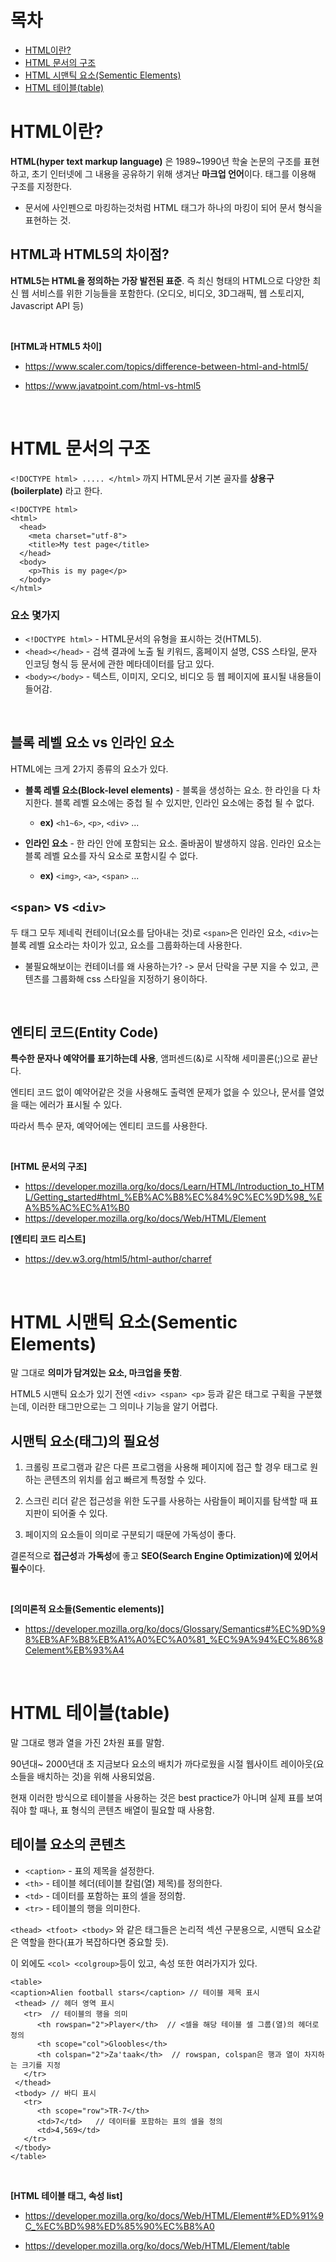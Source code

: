 # 목차
+ [HTML이란?](https://github.com/Iam-Sunghyun/TIL/blob/main/HTML/HTML%20%EA%B8%B0%EB%B3%B8.md#html%EC%9D%B4%EB%9E%80)
+ [HTML 문서의 구조](https://github.com/Iam-Sunghyun/TIL/blob/main/HTML/HTML%20%EA%B8%B0%EB%B3%B8.md#html-%EB%AC%B8%EC%84%9C%EC%9D%98-%EA%B5%AC%EC%A1%B0)
+ [HTML 시맨틱 요소(Sementic Elements)](https://github.com/Iam-Sunghyun/TIL/blob/main/HTML/HTML%20%EA%B8%B0%EB%B3%B8.md#html-%EC%8B%9C%EB%A7%A8%ED%8B%B1-%EC%9A%94%EC%86%8Csementic-elements)
+ [HTML 테이블(table)](https://github.com/Iam-Sunghyun/TIL/blob/main/HTML/HTML%20%EA%B8%B0%EB%B3%B8.md#html-%ED%85%8C%EC%9D%B4%EB%B8%94table)


# HTML이란?
**HTML(hyper text markup language)** 은 1989~1990년 학술 논문의 구조를 표현하고, 초기 인터넷에 그 내용을 공유하기 위해 생겨난 **마크업 언어**이다. 태그를 이용해 구조를 지정한다.

+ 문서에 사인펜으로 마킹하는것처럼 HTML 태그가 하나의 마킹이 되어 문서 형식을 표현하는 것.



## HTML과 HTML5의 차이점?

**HTML5는 HTML을 정의하는 가장 발전된 표준**. 즉 최신 형태의 HTML으로 다양한 최신 웹 서비스를 위한 기능들을 포함한다. (오디오, 비디오, 3D그래픽, 웹 스토리지, Javascript API 등)

<br>

**[HTML과 HTML5 차이]**

+ https://www.scaler.com/topics/difference-between-html-and-html5/

+ https://www.javatpoint.com/html-vs-html5

<br>

# HTML 문서의 구조
```<!DOCTYPE html> ..... </html>``` 까지 HTML문서 기본 골자를 **상용구(boilerplate)** 라고 한다.
```
<!DOCTYPE html>
<html>
  <head>
    <meta charset="utf-8">
    <title>My test page</title>
  </head>
  <body>
    <p>This is my page</p>
  </body>
</html>
```

### 요소 몇가지

+ ```<!DOCTYPE html>``` - HTML문서의 유형을 표시하는 것(HTML5).
+ ```<head></head>``` - 검색 결과에 노출 될 키워드, 홈페이지 설명, CSS 스타일, 문자 인코딩 형식 등 문서에 관한 메타데이터를 담고 있다.
+ ```<body></body>``` - 텍스트, 이미지, 오디오, 비디오 등 웹 페이지에 표시될 내용들이 들어감.

<br>

## 블록 레벨 요소 vs 인라인 요소

HTML에는 크게 2가지 종류의 요소가 있다.
+ **블록 레벨 요소(Block-level elements)** - 블록을 생성하는 요소. 한 라인을 다 차지한다. 블록 레벨 요소에는 중첩 될 수 있지만, 인라인 요소에는 중첩 될 수 없다.
  + **ex)** ```<h1~6>```, ```<p>```, ```<div>``` ...

+ **인라인 요소** - 한 라인 안에 포함되는 요소. 줄바꿈이 발생하지 않음. 인라인 요소는 블록 레벨 요소를 자식 요소로 포함시킬 수 없다.
  + **ex)** ```<img>```, ```<a>```, ```<span>``` ...


## ```<span>``` vs ```<div>```

두 태그 모두 제네릭 컨테이너(요소를 담아내는 것)로 ```<span>```은 인라인 요소, ```<div>```는 블록 레벨 요소라는 차이가 있고, 요소를 그룹화하는데 사용한다.

+ 불필요해보이는 컨테이너를 왜 사용하는가? -> 문서 단락을 구분 지을 수 있고, 콘텐츠를 그룹화해 css 스타일을 지정하기 용이하다.

<br>

## 엔티티 코드(Entity Code) 

**특수한 문자나 예약어를 표기하는데 사용**, 앰퍼센드(&)로 시작해 세미콜론(;)으로 끝난다.

엔티티 코드 없이 예약어같은 것을 사용해도 출력엔 문제가 없을 수 있으나, 문서를 열었을 때는 에러가 표시될 수 있다.

따라서 특수 문자, 예약어에는 엔티티 코드를 사용한다.

<br>

**[HTML 문서의 구조]**

+ https://developer.mozilla.org/ko/docs/Learn/HTML/Introduction_to_HTML/Getting_started#html_%EB%AC%B8%EC%84%9C%EC%9D%98_%EA%B5%AC%EC%A1%B0
+ https://developer.mozilla.org/ko/docs/Web/HTML/Element

  
**[엔티티 코드 리스트]**  
+ https://dev.w3.org/html5/html-author/charref

<br>


# HTML 시맨틱 요소(Sementic Elements)

말 그대로 **의미가 담겨있는 요소, 마크업을 뜻함**.

HTML5 시맨틱 요소가 있기 전엔 ```<div> <span> <p>``` 등과 같은 태그로  구획을 구분했는데, 이러한 태그만으로는 그 의미나 기능을 알기 어렵다.


## 시맨틱 요소(태그)의 필요성

1. 크롤링 프로그램과 같은 다른 프로그램을 사용해 페이지에 접근 할 경우 태그로 원하는 콘텐츠의 위치를 쉽고 빠르게 특정할 수 있다.

2. 스크린 리더 같은 접근성을 위한 도구를 사용하는 사람들이 페이지를 탐색할 때 표지판이 되어줄 수 있다.

3. 페이지의 요소들이 의미로 구분되기 때문에 가독성이 좋다.

결론적으로 **접근성**과 **가독성**에 좋고 **SEO(Search Engine Optimization)에 있어서 필수**이다.

<br>

**[의미론적 요소들(Sementic elements)]**
+ https://developer.mozilla.org/ko/docs/Glossary/Semantics#%EC%9D%98%EB%AF%B8%EB%A1%A0%EC%A0%81_%EC%9A%94%EC%86%8Celement%EB%93%A4

<br>


# HTML 테이블(table)

말 그대로 행과 열을 가진 2차원 표를 말함. 

90년대~ 2000년대 초 지금보다 요소의 배치가 까다로웠을 시절 웹사이트 레이아웃(요소들을 배치하는 것)을 위해 사용되었음. 

현재 이러한 방식으로 테이블을 사용하는 것은 best practice가 아니며 실제 표를 보여줘야 할 때나, 표 형식의 콘텐츠 배열이 필요할 때 사용함.


## 테이블 요소의 콘텐츠

+ ```<caption>``` - 표의 제목을 설정한다.<br>
+ ```<th>``` - 테이블 헤더(테이블 칼럼(열) 제목)를  정의한다.<br>
+ ```<td>``` - 데이터를 포함하는 표의 셀을 정의함.<br>
+ ```<tr>``` - 테이블의 행을 의미한다.<br>

```<thead> <tfoot> <tbody>``` 와 같은 태그들은 논리적 섹션 구분용으로, 시맨틱 요소같은 역할을 한다(표가 복잡하다면 중요할 듯).

 이 외에도 ```<col> <colgroup>```등이 있고, 속성 또한 여러가지가 있다.

```
<table>
<caption>Alien football stars</caption> // 테이블 제목 표시 
 <thead> // 헤더 영역 표시
   <tr>  // 테이블의 행을 의미
      <th rowspan="2">Player</th>  // <셀을 해당 테이블 셀 그룹(열)의 헤더로 정의
      <th scope="col">Gloobles</th> 
      <th colspan="2">Za'taak</th>  // rowspan, colspan은 행과 열이 차지하는 크기를 지정
   </tr>
 </thead>
 <tbody> // 바디 표시
   <tr>
      <th scope="row">TR-7</th>
      <td>7</td>   // 데이터를 포함하는 표의 셀을 정의
      <td>4,569</td>
   </tr>
 </tbody>
</table>
```

<br>


**[HTML 테이블 태그, 속성 list]**  

+ https://developer.mozilla.org/ko/docs/Web/HTML/Element#%ED%91%9C_%EC%BD%98%ED%85%90%EC%B8%A0

+ https://developer.mozilla.org/ko/docs/Web/HTML/Element/table

